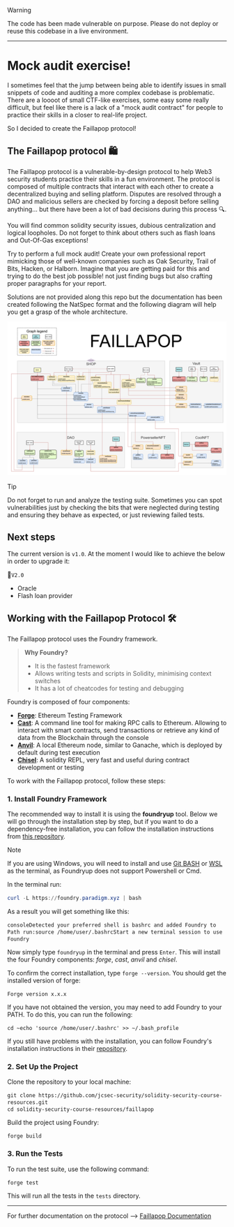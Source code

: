 > [!WARNING]
> The code has been made vulnerable on purpose. Please do not deploy or reuse this codebase in a live environment.

---

# Mock audit exercise!

I sometimes feel that the jump between being able to identify issues in small snippets of code and auditing a more complex codebase is problematic. There are a loooot of small CTF-like exercises, some easy some really difficult, but feel like there is a lack of a "mock audit contract" for people to practice their skills in a closer to real-life project. 

So I decided to create the Faillapop protocol!


## The Faillapop protocol 🛍️

The Faillapop protocol is a vulnerable-by-design protocol to help Web3 security students practice their skills in a fun environment. The protocol is composed of multiple contracts that interact with each other to create a decentralized buying and selling platform. Disputes are resolved through a DAO and malicious sellers are checked by forcing a deposit before selling anything... but there have been a lot of bad decisions during this process :mag:. 


You will find common solidity security issues, dubious centralization and logical loopholes. Do not forget to think about others such as flash loans and Out-Of-Gas exceptions! 

Try to perform a full mock audit! Create your own professional report mimicking those of well-known companies such as Oak Security, Trail of Bits, Hacken, or Halborn. Imagine that you are getting paid for this and trying to do the best job possible! not just finding bugs but also crafting proper paragraphs for your report. 


Solutions are not provided along this repo but the documentation has been created following the NatSpec format and the following diagram will help you get a grasp of the whole architecture.


![Faillapop diagram](Faillapop_diagram_v3.svg)


> [!TIP]
> Do not forget to run and analyze the testing suite. Sometimes you can spot vulnerabilities just by checking the bits that were neglected during testing and ensuring they behave as expected, or just reviewing failed tests.

## Next steps

The current version is `v1.0`. At the moment I would like to achieve the below in order to upgrade it:


:pushpin:`V2.0`

- Oracle
- Flash loan provider

## Working with the Faillapop Protocol 🛠️

The Faillapop protocol uses the Foundry framework. 

>**Why Foundry?**
>- It is the fastest framework
>- Allows writing tests and scripts in Solidity, minimising context switches
>- It has a lot of cheatcodes for testing and debugging

Foundry is composed of four components:
- [**Forge**](https://github.com/foundry-rs/foundry/blob/master/crates/forge): Ethereum Testing Framework
- [**Cast**](https://github.com/foundry-rs/foundry/blob/master/crates/cast): A command line tool for making RPC calls to Ethereum. Allowing to interact with smart contracts, send transactions or retrieve any kind of data from the Blockchain through the console
- [**Anvil**](https://github.com/foundry-rs/foundry/blob/master/crates/anvil): A local Ethereum node, similar to Ganache, which is deployed by default during test execution
- [**Chisel**](https://github.com/foundry-rs/foundry/blob/master/crates/chisel): A solidity REPL, very fast and useful during contract development or testing

To work with the Faillapop protocol, follow these steps:

### 1. Install Foundry Framework

The recommended way to install it is using the **foundryup** tool. Below we will go through the installation step by step, but if you want to do a dependency-free installation, you can follow the installation instructions from [this repository](https://github.com/hardenerdev/smart-contract-auditor).

> [!NOTE]
> If you are using Windows, you will need to install and use [Git BASH](https://gitforwindows.org/) or [WSL](https://learn.microsoft.com/en-us/windows/wsl/install) as the terminal, as Foundryup does not support Powershell or Cmd.

In the terminal run:

```Powershell
curl -L https://foundry.paradigm.xyz | bash
```

As a result you will get something like this:

```shell
consoleDetected your preferred shell is bashrc and added Foundry to Path run:source /home/user/.bashrcStart a new terminal session to use Foundry
```

Now simply type `foundryup` in the terminal and press `Enter`. This will install the four Foundry components: *forge*, *cast*, *anvil* and *chisel*.

To confirm the correct installation, type `forge --version`. You should get the installed version of forge:

```shell 
Forge version x.x.x
```
If you have not obtained the version, you may need to add Foundry to your PATH. To do this, you can run the following:

```shell
cd ~echo 'source /home/user/.bashrc' >> ~/.bash_profile
```

If you still have problems with the installation, you can follow Foundry's installation instructions in their [repository](https://book.getfoundry.sh/getting-started/installation).

### 2. Set Up the Project

Clone the repository to your local machine:

```shell
git clone https://github.com/jcsec-security/solidity-security-course-resources.git
cd solidity-security-course-resources/faillapop
```

Build the project using Foundry:

```shell
forge build
```

### 3. Run the Tests

To run the test suite, use the following command:

```shell
forge test
```

This will run all the tests in the `tests` directory. 

---

For further documentation on the protocol --> [Faillapop Documentation](./docs/README.md)
